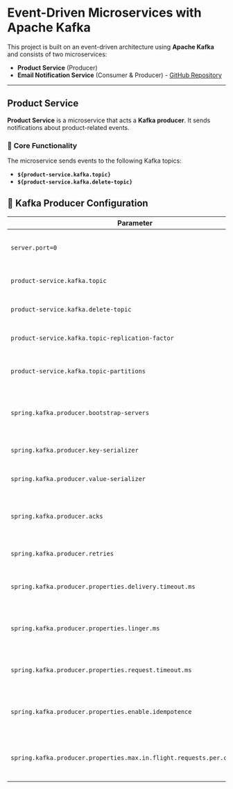 # Event-Driven Microservices with Apache Kafka

This project is built on an event-driven architecture using **Apache Kafka** and consists of two microservices:
- **Product Service** (Producer)
- **Email Notification Service** (Consumer & Producer) - [GitHub Repository](https://github.com/dobrevd/EmailNotificationMicroservice_kafka)
---

## Product Service

**Product Service** is a microservice that acts a **Kafka producer**. It sends notifications about product-related events.


### 🔹 **Core Functionality**

The microservice sends events to the following Kafka topics:
- **`${product-service.kafka.topic}`**
- **`${product-service.kafka.delete-topic}`**


## 🔹 **Kafka Producer Configuration**

| Parameter                                                                | Description                                                                      |
|--------------------------------------------------------------------------|----------------------------------------------------------------------------------|
| `server.port=0`                                                          | Allows the server to start on a random available port.                           |
| `product-service.kafka.topic`                                            | Name of the Kafka topic for product creation events.                             |
| `product-service.kafka.delete-topic`                                     | Name of the Kafka topic for product deletion events.                             |
| `product-service.kafka.topic-replication-factor`                         | Number of replicas for the Kafka topic (set to `3`).                             |
| `product-service.kafka.topic-partitions`                                 | Number of partitions for the Kafka topic (set to `3`).                           |
| `spring.kafka.producer.bootstrap-servers`                                | List of Kafka broker addresses to connect to (`localhost:9092, localhost:9094`). |
| `spring.kafka.producer.key-serializer`                                   | Serializer for message keys (`StringSerializer`).                                |
| `spring.kafka.producer.value-serializer`                                 | Serializer for message values (`JsonSerializer`).                                |
| `spring.kafka.producer.acks`                                             | Acknowledgment level (`all` ensures reliability by waiting for all replicas).    |
| `spring.kafka.producer.retries`                                          | Number of retry attempts in case of failures (`10`).                             |
| `spring.kafka.producer.properties.delivery.timeout.ms`                   | Maximum time to wait for message delivery (`12,000 ms`).                         |
| `spring.kafka.producer.properties.linger.ms`                             | Time to wait before sending messages (`0` means immediate sending).              |
| `spring.kafka.producer.properties.request.timeout.ms`                    | Timeout for waiting for a response from Kafka (`3,000 ms`).                      |
| `spring.kafka.producer.properties.enable.idempotence`                    | Enables idempotent message delivery to prevent duplicates (`true`).              |
| `spring.kafka.producer.properties.max.in.flight.requests.per.connection` | Maximum number of unacknowledged requests per connection (`5`).                  |
